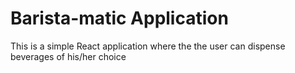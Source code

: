 # Barista-matic Application

This is a simple React application where the the user can dispense beverages of his/her choice
